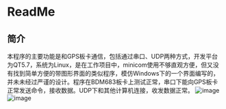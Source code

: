 # ReadMe
## 简介
本程序的主要功能是和GPS板卡通信，包括通过串口、UDP两种方式，开发平台为QT5.7，系统为Linux，是在工作项目中，minicom使用不够直观方便，但又没有找到简单方便的带图形界面的类似程序，模仿Windows下的一个界面编写的，并未未经过严谨的设计。程序在BDM683板卡上测试正常，串口下能向GPS板卡正常发送命令，接收数据。UDP下和其他计算机连接，收发数据正常。
![image](https://github.com/yangyingle/SerialPorttAssistant/raw/master/image/test1.png)
![image](https://github.com/yangyingle/SerialPorttAssistant/raw/master/image/test2.png)
